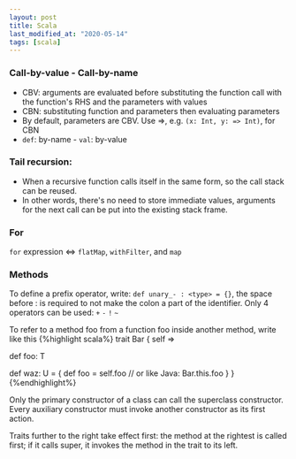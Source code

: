 ```yaml
---
layout: post
title: Scala
last_modified_at: "2020-05-14"
tags: [scala]
---
```


### Call-by-value - Call-by-name
- CBV: arguments are evaluated before substituting the function call with the function's RHS and the parameters with values
- CBN: substituting function and parameters then evaluating parameters
- By default, parameters are CBV. Use =>, e.g. `(x: Int, y: => Int)`, for CBN
- `def`: by-name - `val`: by-value

### Tail recursion:
- When a recursive function calls itself in the same form, so the call stack can be reused.
- In other words, there's no need to store immediate values, arguments for the next call can be put into the existing stack frame.

### For
`for` expression <=> `flatMap`, `withFilter`, and `map`

### Methods
To define a prefix operator, write: `def unary_- : <type> = {}`, the space before : is required to not make the colon a part of the identifier.
Only 4 operators can be used: `+` `-` `!` `~`

To refer to a method foo from a function foo inside another method, write like this
{%highlight scala%}
trait Bar {
  self =>

  def foo: T
  
  def waz: U = {
    def foo = self.foo // or like Java: Bar.this.foo
  }
}
{%endhighlight%}

Only the primary constructor of a class can call the superclass constructor.  
Every auxiliary constructor must invoke another constructor as its first action.

Traits further to the right take effect first: the method at the rightest is called first; if it calls super, it invokes the method in the trait to its left.

